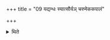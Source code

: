 +++
title = "09 यद्यन्धः स्यात्सौर्यञ् चरुमेककपालं"

+++

<details><summary>थिते</summary>

यद्यन्धः स्यात्सौर्यं चरुमेककपालं वा ९
</details>
